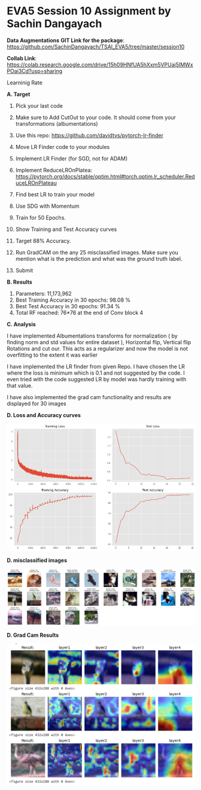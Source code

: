 # EVA5 Session 10 Assignment by Sachin Dangayach

**Data Augmentations**
**GIT Link for the package**: https://github.com/SachinDangayach/TSAI_EVA5/tree/master/session10

**Collab Link**: https://colab.research.google.com/drive/15h09HNfUA5hXxm5VPUaj5IMWxPOai3Cd?usp=sharing

Learninig Rate

**A. Target**
1. Pick your last code
2. Make sure  to Add CutOut to your code. It should come from your transformations (albumentations)
3. Use this repo: https://github.com/davidtvs/pytorch-lr-finder
  1. Move LR Finder code to your modules
  2. Implement LR Finder (for SGD, not for ADAM)
  3. Implement ReduceLROnPlatea: https://pytorch.org/docs/stable/optim.html#torch.optim.lr_scheduler.ReduceLROnPlateau

4. Find best LR to train your model
5. Use SDG with Momentum
6. Train for 50 Epochs.
7. Show Training and Test Accuracy curves
8. Target 88% Accuracy.
9. Run GradCAM on the any 25 misclassified images. Make sure you mention what is the prediction and what was the ground truth label.
10. Submit


**B. Results**
1. Parameters: 11,173,962
2. Best Training Accuracy in 30 epochs: 98.08 %
3. Best Test Accuracy in 30 epochs: 91.34 %
4. Total RF reached: 76*76 at the end of Conv block 4

**C. Analysis**

I have implemented Albumentations transforms for normalization ( by finding norm and std values for entire dataset ), Horizontal flip, Vertical flip Rotations and cut our. This acts as a regularizer and now the model is not overfitting to the extent it was earlier

I have implemented the LR finder from given Repo. I have chosen the LR where the loss is minimum which is 0.1 and not suggested by the code. I even tried with the code suggested LR by model was hardly training with that value.

I have also implemented the grad cam functionality and results are displayed for 30 images

**D. Loss and Accuracy curves**

![alt text](https://github.com/SachinDangayach/TSAI_EVA5/blob/master/session9/Loss_Accuracy_curves.png)

**D. misclassified images**

![alt text](https://github.com/SachinDangayach/TSAI_EVA5/blob/master/session9/Misclassified.png)

**D. Grad Cam Results**

![alt text](https://github.com/SachinDangayach/TSAI_EVA5/blob/master/session9/GradCam.png)
